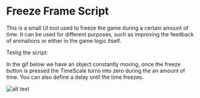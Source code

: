 # Freeze Frame Script

This is a small UI tool used to freeze the game during a certain amount of time. It can be used for different purposes, such as improving the feedback of animations or either in the game logic itself.  

Testig the script:

In the gif below we have an object constantly moving, once the freeze button is pressed the TimeScale turns into zero during the an amount of time. You can also define a delay until the time freezes.

![alt text](https://github.com/ycarowr/Tools/blob/master/FreezeFrame/Images/freezeframe.gif)

